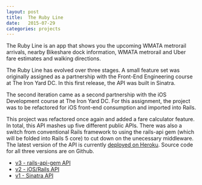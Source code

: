 ```yaml
---
layout: post
title:  The Ruby Line
date:   2015-07-29
categories: projects
---
```

The Ruby Line is an app that shows you the upcoming WMATA metrorail arrivals, nearby Bikeshare dock information, WMATA metrorail and Uber fare estimates and walking directions.

The Ruby Line has evolved over three stages. A small feature set was originally assigned as a partnership with the Front-End Engineering course at The Iron Yard DC. In this first release, the API was built in Sinatra.

The second iteration came as a second partnership with the iOS Development course at The Iron Yard DC. For this assignment, the project was to be refactored for iOS front-end consumption and imported into Rails.

This project was refactored once again and added a fare calculator feature. In total, this API mashes up five different public APIs. There was also a switch from conventional Rails framework to using the rails-api gem (which will be folded into Rails 5 core) to cut down on the unecessary middleware. The latest version of the API is currently [deployed on Heroku](https://rubyline.herokuapp.com/). Source code for all three versions are on Github.

* [v3 - rails-api-gem API](https://github.com/bellawoo/Ruby-Line)
* [v2 - iOS/Rails API](https://github.com/bellawoo/Green-Apple-Line)
* [v1 - Sinatra API](https://github.com/bellawoo/Ruby-Line-Sinatra)